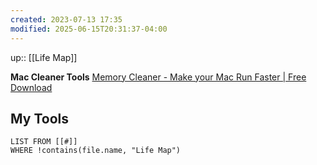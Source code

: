 ```yaml
---
created: 2023-07-13 17:35
modified: 2025-06-15T20:31:37-04:00
---
```

up:: [[Life Map]]

**Mac Cleaner Tools**
[Memory Cleaner - Make your Mac Run Faster | Free Download](https://nektony.com/memory-cleaner)

## My Tools

``` dataview
LIST FROM [[#]]
WHERE !contains(file.name, "Life Map")
```
